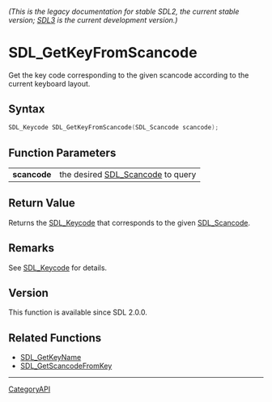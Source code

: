 ###### (This is the legacy documentation for stable SDL2, the current stable version; [SDL3](https://wiki.libsdl.org/SDL3/) is the current development version.)
# SDL_GetKeyFromScancode

Get the key code corresponding to the given scancode according to the current keyboard layout.

## Syntax

```c
SDL_Keycode SDL_GetKeyFromScancode(SDL_Scancode scancode);

```

## Function Parameters

|                  |                                                   |
| ---------------- | ------------------------------------------------- |
| **scancode**     | the desired [SDL_Scancode](SDL_Scancode) to query |

## Return Value

Returns the [SDL_Keycode](SDL_Keycode) that corresponds to the given
[SDL_Scancode](SDL_Scancode).

## Remarks

See [SDL_Keycode](SDL_Keycode) for details.

## Version

This function is available since SDL 2.0.0.

## Related Functions

* [SDL_GetKeyName](SDL_GetKeyName)
* [SDL_GetScancodeFromKey](SDL_GetScancodeFromKey)

----
[CategoryAPI](CategoryAPI)

